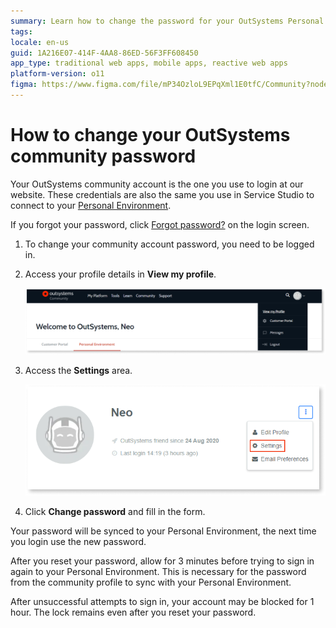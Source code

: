 ```yaml
---
summary: Learn how to change the password for your OutSystems Personal Environment and community account.
tags:
locale: en-us
guid: 1A216E07-414F-4AA8-86ED-56F3FF608450
app_type: traditional web apps, mobile apps, reactive web apps
platform-version: o11
figma: https://www.figma.com/file/mP34OzloL9EPqXml1E0tfC/Community?node-id=1002:334
---
```


# How to change your OutSystems community password

Your OutSystems community account is the one you use to login at our website. These credentials are also the same you use in Service Studio to connect to your [Personal Environment](https://www.outsystems.com/Portal/Trial_Portal).

<div class="info" markdown="1">

If you forgot your password, click [Forgot password?](http://www.outsystems.com/home/RequestPassword.aspx) on the login screen.

</div>

1. To change your community account password, you need to be logged in.
1. Access your profile details in **View my profile**.

    ![Screenshot showing the 'View my profile' option in the OutSystems Community user menu.](images/change-community-pw-profile.png "OutSystems Community Profile Access")

1. Access the **Settings** area.

    ![Screenshot highlighting the 'Settings' option in the OutSystems Community profile.](images/change-community-pw-settings.png "OutSystems Profile Settings")

1. Click **Change password** and fill in the form.

Your password will be synced to your Personal Environment, the next time you login use the new password.

<div class="info" markdown="1">

After you reset your password, allow for 3 minutes before trying to sign in again to your Personal Environment. This is necessary for the password from the community profile to sync with your Personal Environment.

After unsuccessful attempts to sign in, your account may be blocked for 1 hour. The lock remains even after you reset your password.

</div>
